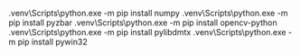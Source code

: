 .venv\Scripts\python.exe -m pip install numpy
.venv\Scripts\python.exe -m pip install pyzbar
.venv\Scripts\python.exe -m pip install opencv-python
.venv\Scripts\python.exe -m pip install pylibdmtx
.venv\Scripts\python.exe -m pip install pywin32